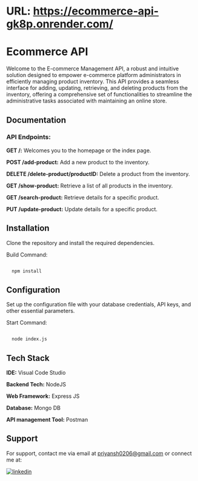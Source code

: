 # **URL:** https://ecommerce-api-gk8p.onrender.com/

# Ecommerce API

Welcome to the E-commerce Management API, a robust and intuitive solution designed to empower e-commerce platform administrators in efficiently managing product inventory. This API provides a seamless interface for adding, updating, retrieving, and deleting products from the inventory, offering a comprehensive set of functionalities to streamline the administrative tasks associated with maintaining an online store.


## Documentation

### **API Endpoints:**

**GET /:** Welcomes you to the homepage or the index page.

**POST /add-product:** Add a new product to the inventory.

**DELETE /delete-product/productID:** Delete a product from the inventory.

**GET /show-product:** Retrieve a list of all products in the inventory.

**GET /search-product:** Retrieve details for a specific product.

**PUT /update-product:** Update details for a specific product.

## Installation

Clone the repository and install the required dependencies.

Build Command:
```bash

  npm install

```
## Configuration

Set up the configuration file with your database credentials, API keys, and other essential parameters.

Start Command:
```bash

  node index.js

```
    
## Tech Stack

**IDE:** Visual Code Studio

**Backend Tech:** NodeJS

**Web Framework:** Express JS

**Database:** Mongo DB

**API management Tool:** Postman

## Support

For support, contact me via email at priyansh0206@gmail.com or connect me at:



[![linkedin](https://img.shields.io/badge/linkedin-0A66C2?style=for-the-badge&logo=linkedin&logoColor=white)](https://www.linkedin.com/in/priyansh0206/)
